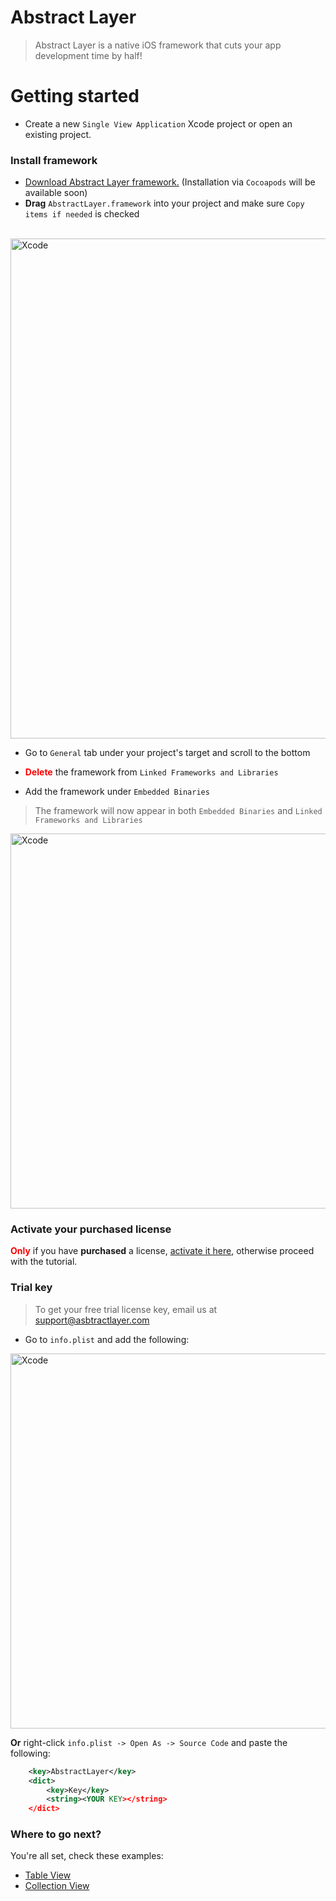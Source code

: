 # Abstract Layer

> Abstract Layer is a native iOS framework that cuts your app development time by half!

# Getting started

* Create a new `Single View Application` Xcode project or open an existing project.

### Install framework

* <a href="https://github.com/DaniArnaout/DaniArnaout.github.io/raw/master/framework/AbstractLayerv1.0.4.zip">Download Abstract Layer framework.</a> (Installation via `Cocoapods` will be available soon)
* **Drag** `AbstractLayer.framework` into your project and make sure `Copy items if needed` is checked
<br/><br/>
<img width="800" alt="Xcode" src="../../menu/getting-started/attachments/quick-start-framework.png">

* Go to `General` tab under your project's target and scroll to the bottom

* <b style="color:red;">Delete</b> the framework from `Linked Frameworks and Libraries`
</ui>

* Add the framework under `Embedded Binaries`

> The framework will now appear in both `Embedded Binaries` and `Linked Frameworks and Libraries`

<img width="600" alt="Xcode" src="../../menu/getting-started/attachments/quick-start-embedded.png">

### Activate your purchased license
<b style="color:red;">Only</b> if you have **purchased** a license, [activate it here](/menu/getting-started/activate-license), otherwise proceed with the tutorial.

### Trial key
> To get your free trial license key, email us at <a href="mailto:support@abstractlayer.com?Subject=Free%20Trial%20Key%20Request" target="_top">support@asbtractlayer.com</a>
</p>


* Go to `info.plist` and add the following:

<img width="600" alt="Xcode" src="../../menu/getting-started/attachments/quick-start-key.png">

**Or** right-click `info.plist -> Open As -> Source Code` and paste the following:

```xml
	<key>AbstractLayer</key>
	<dict>
		<key>Key</key>
		<string><YOUR KEY></string>
	</dict>
```

### Where to go next?
You're all set, check these examples:
* [Table View](/menu/complex/) 
* [Collection View](/menu/collection-view/)